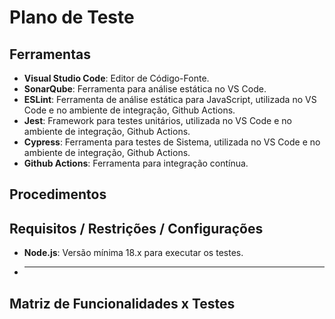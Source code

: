 # Plano de Teste

## Ferramentas
- **Visual Studio Code**: Editor de Código-Fonte.
- **SonarQube**: Ferramenta para análise estática no VS Code.
- **ESLint**: Ferramenta de análise estática para JavaScript, utilizada no VS Code e no ambiente de integração, Github Actions.
- **Jest**: Framework para testes unitários, utilizada no VS Code e no ambiente de integração, Github Actions.
- **Cypress**: Ferramenta para testes de Sistema, utilizada no VS Code e no ambiente de integração, Github Actions.
- **Github Actions**: Ferramenta para integração contínua.




## Procedimentos

## Requisitos / Restrições / Configurações
- **Node.js**: Versão mínima 18.x para executar os testes.
-  ****

## Matriz de Funcionalidades x Testes

